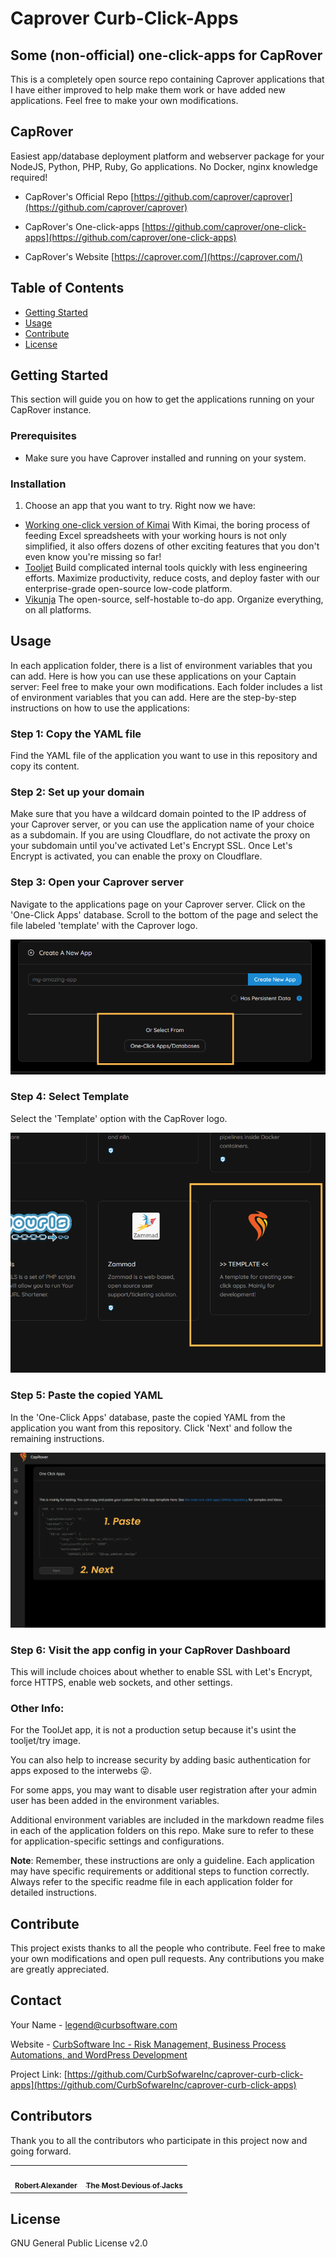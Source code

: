 # Caprover Curb-Click-Apps
## Some (non-official) one-click-apps for CapRover

This is a completely open source repo containing Caprover applications that I have either improved to help make them work or have added new applications. Feel free to make your own modifications.

## CapRover
Easiest app/database deployment platform and webserver package for your NodeJS, Python, PHP, Ruby, Go applications.
No Docker, nginx knowledge required!

- CapRover's Official Repo [https://github.com/caprover/caprover](https://github.com/caprover/caprover)

- CapRover's One-click-apps [https://github.com/caprover/one-click-apps](https://github.com/caprover/one-click-apps)

- CapRover's Website [https://caprover.com/](https://caprover.com/)


## Table of Contents
- [Getting Started](#getting-started)
- [Usage](#usage)
- [Contribute](#contribute)
- [License](#license)

## Getting Started
This section will guide you on how to get the applications running on your CapRover instance.

### Prerequisites
- Make sure you have Caprover installed and running on your system.

### Installation
1. Choose an app that you want to try.  Right now we have:

- [Working one-click version of Kimai](https://www.kimai.org/) With Kimai, the boring process of feeding Excel spreadsheets with your working hours is not only simplified, it also offers dozens of other exciting features that you don't even know you're missing so far!
- [Tooljet](https://www.tooljet.com/) Build complicated internal tools quickly with less engineering efforts. Maximize productivity, reduce costs, and deploy faster with our enterprise-grade open-source low-code platform.
- [Vikunja](https://vikunja.io/) The open-source, self-hostable to-do app. Organize everything, on all platforms.

## Usage
In each application folder, there is a list of environment variables that you can add. Here is how you can use these applications on your Captain server:
Feel free to make your own modifications. Each folder includes a list of environment variables that you can add. Here are the step-by-step instructions on how to use the applications:

### Step 1: Copy the YAML file
Find the YAML file of the application you want to use in this repository and copy its content.

### Step 2: Set up your domain
Make sure that you have a wildcard domain pointed to the IP address of your Caprover server, or you can use the application name of your choice as a subdomain. If you are using Cloudflare, do not activate the proxy on your subdomain until you've activated Let's Encrypt SSL. Once Let's Encrypt is activated, you can enable the proxy on Cloudflare.

### Step 3: Open your Caprover server
Navigate to the applications page on your Caprover server. Click on the 'One-Click Apps' database. Scroll to the bottom of the page and select the file labeled 'template' with the Caprover logo.

![Add One Click App](https://github.com/CurbSoftwareInc/caprover-curb-click-apps/raw/main/instruction-images/instruction-add-one-click-app.png)

### Step 4: Select Template
Select the 'Template' option with the CapRover logo.

![Select Template App](https://github.com/CurbSoftwareInc/caprover-curb-click-apps/raw/main/instruction-images/instruction-select-template-app.png)

### Step 5: Paste the copied YAML
In the 'One-Click Apps' database, paste the copied YAML from the application you want from this repository. Click 'Next' and follow the remaining instructions.

![Paste YML Code](https://github.com/CurbSoftwareInc/caprover-curb-click-apps/raw/main/instruction-images/instruction-paste-yml-code.png)

### Step 6: Visit the app config in your CapRover Dashboard

This will include choices about whether to enable SSL with Let's Encrypt, force HTTPS, enable web sockets, and other settings.


### Other Info:

For the ToolJet app, it is not a production setup because it's usint the tooljet/try image.

You can also help to increase security by adding basic authentication for apps exposed to the interwebs 😜. 

For some apps, you may want to disable user registration after your admin user has been added in the environment variables.

Additional environment variables are included in the markdown readme files in each of the application folders on this repo. Make sure to refer to these for application-specific settings and configurations.

**Note**: Remember, these instructions are only a guideline. Each application may have specific requirements or additional steps to function correctly. Always refer to the specific readme file in each application folder for detailed instructions.


## Contribute
This project exists thanks to all the people who contribute. Feel free to make your own modifications and open pull requests. Any contributions you make are greatly appreciated.

## Contact

Your Name - legend@curbsoftware.com

Website - [CurbSoftware Inc - Risk Management, Business Process Automations, and WordPress Development](https://curbsoftware.com)


Project Link: [https://github.com/CurbSofwareInc/caprover-curb-click-apps](https://github.com/CurbSofwareInc/caprover-curb-click-apps)
  
## Contributors

Thank you to all the contributors who participate in this project now and going forward.

<table>
  <tr>
    <td align="center"><a href="https://github.com/CurbSofware"><img src="https://github.com/CurbSoftware.png" width="100px;" alt=""/><br /><sub><b>Robert Alexander</b></sub></a><br /></td>
    <td align="center"><a href="https://github.com/DeviousJack"><img src="https://github.com/DeviousJack.png" width="100px;" alt=""/><br /><sub><b>The Most Devious of Jacks</b></sub></a><br /></td>
  </tr>
</table>

## License

GNU General Public License v2.0
